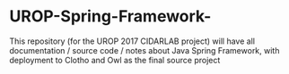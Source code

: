 # UROP-Spring-Framework-
This repository (for the UROP 2017 CIDARLAB project) will have all documentation / source code / notes about Java Spring Framework, with deployment to Clotho and Owl as the final source project
